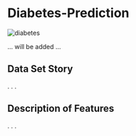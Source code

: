 # Diabetes-Prediction
![diabetes](https://user-images.githubusercontent.com/53316818/208639336-cf2aa303-c9e5-421e-9d11-4f13fe23f496.png)



... will be added ...

## Data Set Story
.
.
.
## Description of Features
.
.
.
